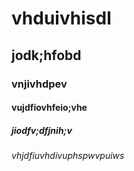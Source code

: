 # vhduivhisdl
## jodk;hfobd
### vnjivhdpev
#### vujdfiovhfeio;vhe
##### jiodfv;dfjnih;v
###### vhjdfiuvhdivuphspwvpuiws

